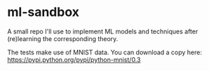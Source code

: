 # ml-sandbox
A small repo I'll use to implement ML models and techniques after (re)learning the corresponding theory.

The tests make use of MNIST data. You can download a copy here: https://pypi.python.org/pypi/python-mnist/0.3
